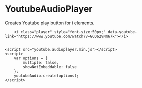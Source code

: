# YoutubeAudioPlayer
Creates Youtube play button for i elements.



		<i class="player" style="font-size:50px;" data-youtube-link="https://www.youtube.com/watch?v=GCO62VNm67k"></i>
		
		
  	<script src="youtube.audioplayer.min.js"></script>
  	<script>		
  		var options = {
  			multiple: false,
  			showNotEmbeddable: false
  		};
  		youtubeAudio.create(options);		
  	</script>
